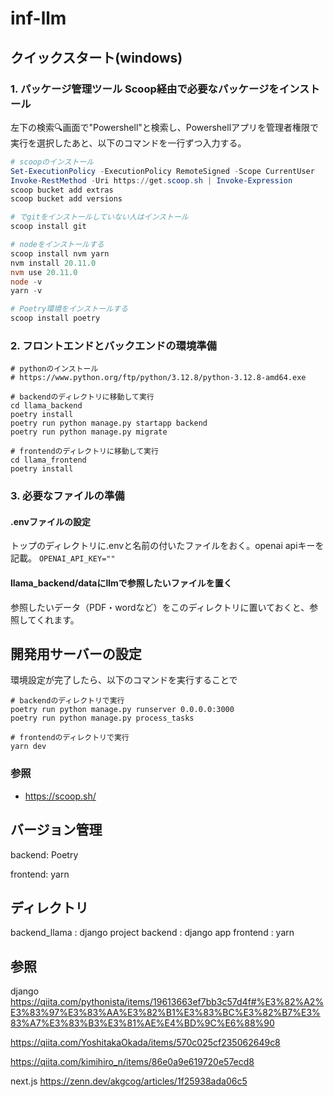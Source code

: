 # inf-llm

## クイックスタート(windows)

### 1. パッケージ管理ツール Scoop経由で必要なパッケージをインストール
左下の検索🔍画面で"Powershell"と検索し、Powershellアプリを管理者権限で実行を選択したあと、以下のコマンドを一行ずつ入力する。

``` powershell
# scoopのインストール
Set-ExecutionPolicy -ExecutionPolicy RemoteSigned -Scope CurrentUser
Invoke-RestMethod -Uri https://get.scoop.sh | Invoke-Expression
scoop bucket add extras
scoop bucket add versions

# でgitをインストールしていない人はインストール
scoop install git

# nodeをインストールする
scoop install nvm yarn
nvm install 20.11.0
nvm use 20.11.0
node -v
yarn -v

# Poetry環境をインストールする
scoop install poetry
```

### 2. フロントエンドとバックエンドの環境準備

```
# pythonのインストール
# https://www.python.org/ftp/python/3.12.8/python-3.12.8-amd64.exe

# backendのディレクトリに移動して実行
cd llama_backend
poetry install
poetry run python manage.py startapp backend
poetry run python manage.py migrate

# frontendのディレクトリに移動して実行
cd llama_frontend
poetry install
```

### 3. 必要なファイルの準備
#### .envファイルの設定

トップのディレクトリに.envと名前の付いたファイルをおく。openai apiキーを記載。
```OPENAI_API_KEY=""```

#### llama_backend/dataにllmで参照したいファイルを置く

参照したいデータ（PDF・wordなど）をこのディレクトリに置いておくと、参照してくれます。

## 開発用サーバーの設定
環境設定が完了したら、以下のコマンドを実行することで

```
# backendのディレクトリで実行
poetry run python manage.py runserver 0.0.0.0:3000
poetry run python manage.py process_tasks

# frontendのディレクトリで実行
yarn dev
```

### 参照
- https://scoop.sh/


## バージョン管理

backend: Poetry

frontend: yarn

## ディレクトリ
backend_llama : django project
backend : django app
frontend : yarn

## 参照
django
https://qiita.com/pythonista/items/19613663ef7bb3c57d4f#%E3%82%A2%E3%83%97%E3%83%AA%E3%82%B1%E3%83%BC%E3%82%B7%E3%83%A7%E3%83%B3%E3%81%AE%E4%BD%9C%E6%88%90

https://qiita.com/YoshitakaOkada/items/570c025cf235062649c8

https://qiita.com/kimihiro_n/items/86e0a9e619720e57ecd8

next.js
https://zenn.dev/akgcog/articles/1f25938ada06c5

